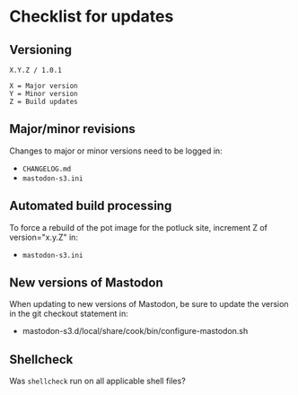 # Checklist for updates

## Versioning
```
X.Y.Z / 1.0.1

X = Major version
Y = Minor version
Z = Build updates
```

## Major/minor revisions
Changes to major or minor versions need to be logged in:
* `CHANGELOG.md`
* `mastodon-s3.ini`

## Automated build processing
To force a rebuild of the pot image for the potluck site, increment Z of version="x.y.Z" in:
* `mastodon-s3.ini`

## New versions of Mastodon
When updating to new versions of Mastodon, be sure to update the version in the git checkout statement in:
* mastodon-s3.d/local/share/cook/bin/configure-mastodon.sh

## Shellcheck
Was `shellcheck` run on all applicable shell files?
